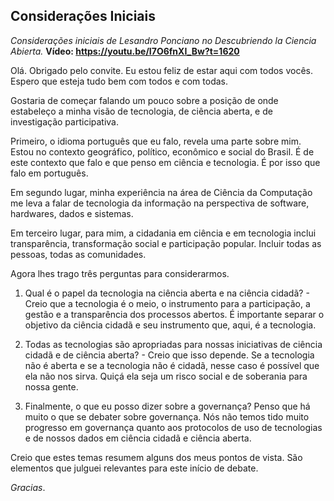 ## Considerações Iniciais

_Considerações iniciais de Lesandro Ponciano no Descubriendo la Ciencia Abierta._
**Vídeo: https://youtu.be/I7O6fnXI_Bw?t=1620**

Olá. Obrigado pelo convite. Eu estou feliz de estar aqui com todos vocês. Espero que esteja tudo bem com todos e com todas.

Gostaria de começar falando um pouco sobre a posição de onde estabeleço a minha visão de tecnologia, de ciência aberta, e de investigação participativa.

Primeiro, o idioma português que eu falo, revela uma parte sobre mim. Estou no contexto geográfico, político, econômico e social do Brasil. É de este contexto que falo e que penso em ciência e tecnologia. É por isso que falo em português.

Em segundo lugar, minha experiência na área de Ciência da Computação me leva a falar de tecnologia da informação na perspectiva de software, hardwares, dados e sistemas.

Em terceiro lugar,  para mim, a cidadania em ciência e em tecnologia inclui transparência, transformação social e participação popular. Incluir todas as pessoas, todas as comunidades.
 
Agora lhes trago três perguntas para considerarmos. 

1. Qual é  o papel da tecnologia na ciência aberta e na ciência cidadã? - Creio que a tecnologia é o meio, o instrumento para a participação, a gestão e a transparência dos processos abertos. É importante separar o objetivo da ciência cidadã e seu instrumento que, aqui, é a tecnologia.

2. Todas as tecnologias são apropriadas para nossas iniciativas de ciência cidadã e de ciência aberta? - Creio que isso depende. Se a tecnologia não é aberta e se a tecnologia não é cidadã,  nesse caso é possível que ela não nos sirva. Quiçá ela seja um risco social e de soberania para nossa gente.

3. Finalmente, o que eu posso dizer sobre a governança? Penso que há muito o que se debater sobre governança. Nós não temos tido muito progresso em governança quanto aos protocolos de uso de tecnologias e de nossos dados em ciência cidadã e ciência aberta.

Creio que estes temas resumem alguns dos meus pontos de vista. São elementos que julguei relevantes para este início de debate.

_Gracias_.